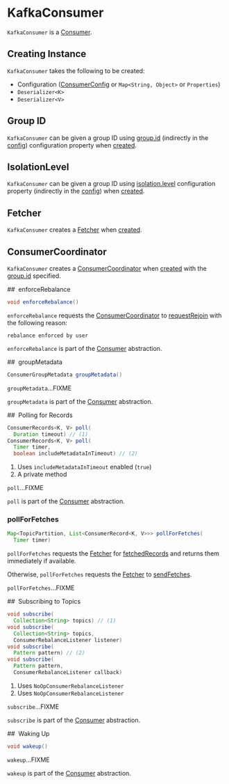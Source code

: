 # KafkaConsumer

`KafkaConsumer` is a [Consumer](Consumer.md).

## Creating Instance

`KafkaConsumer` takes the following to be created:

* <span id="config"><span id="configs"><span id="properties"> Configuration ([ConsumerConfig](ConsumerConfig.md) or `Map<String, Object>` or `Properties`)
* <span id="keyDeserializer"> `Deserializer<K>`
* <span id="valueDeserializer"> `Deserializer<V>`

## <span id="groupId"> Group ID

`KafkaConsumer` can be given a group ID using [group.id](ConsumerConfig.md#GROUP_ID_CONFIG) (indirectly in the [config](#config)) configuration property when [created](#creating-instance).

## <span id="isolationLevel"> IsolationLevel

`KafkaConsumer` can be given a group ID using [isolation.level](ConsumerConfig.md#ISOLATION_LEVEL_CONFIG) configuration property (indirectly in the [config](#config)) when [created](#creating-instance).

## <span id="fetcher"> Fetcher

`KafkaConsumer` creates a [Fetcher](Fetcher.md) when [created](#creating-instance).

## <span id="coordinator"> ConsumerCoordinator

`KafkaConsumer` creates a [ConsumerCoordinator](ConsumerCoordinator.md) when [created](#creating-instance) with the [group.id](#groupId) specified.

## <span id="enforceRebalance"> enforceRebalance

```java
void enforceRebalance()
```

`enforceRebalance` requests the [ConsumerCoordinator](#coordinator) to [requestRejoin](ConsumerCoordinator.md#requestRejoin) with the following reason:

```text
rebalance enforced by user
```

`enforceRebalance` is part of the [Consumer](Consumer.md#enforceRebalance) abstraction.

## <span id="groupMetadata"> groupMetadata

```java
ConsumerGroupMetadata groupMetadata()
```

`groupMetadata`...FIXME

`groupMetadata` is part of the [Consumer](Consumer.md#groupMetadata) abstraction.

## <span id="poll"> Polling for Records

```java
ConsumerRecords<K, V> poll(
  Duration timeout) // (1)
ConsumerRecords<K, V> poll(
  Timer timer,
  boolean includeMetadataInTimeout) // (2)
```

1. Uses `includeMetadataInTimeout` enabled (`true`)
2. A private method

`poll`...FIXME

`poll` is part of the [Consumer](Consumer.md#poll) abstraction.

### <span id="pollForFetches"> pollForFetches

```java
Map<TopicPartition, List<ConsumerRecord<K, V>>> pollForFetches(
  Timer timer)
```

`pollForFetches` requests the [Fetcher](#fetcher) for [fetchedRecords](Fetcher.md#fetchedRecords) and returns them immediately if available.

Otherwise, `pollForFetches` requests the [Fetcher](#fetcher) to [sendFetches](Fetcher.md#sendFetches).

`pollForFetches`...FIXME

## <span id="subscribe"> Subscribing to Topics

```java
void subscribe(
  Collection<String> topics) // (1)
void subscribe(
  Collection<String> topics,
  ConsumerRebalanceListener listener)
void subscribe(
  Pattern pattern) // (2)
void subscribe(
  Pattern pattern,
  ConsumerRebalanceListener callback)
```

1. Uses `NoOpConsumerRebalanceListener`
1. Uses `NoOpConsumerRebalanceListener`

`subscribe`...FIXME

`subscribe` is part of the [Consumer](Consumer.md#subscribe) abstraction.

## <span id="wakeup"> Waking Up

```java
void wakeup()
```

`wakeup`...FIXME

`wakeup` is part of the [Consumer](Consumer.md#wakeup) abstraction.
